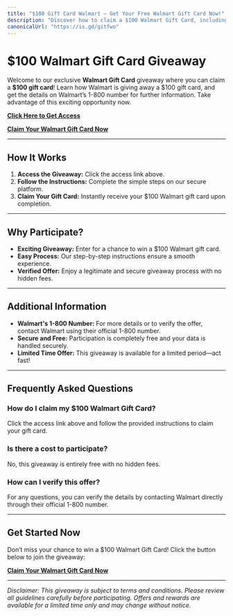 ```yaml
---
title: "$100 Gift Card Walmart – Get Your Free Walmart Gift Card Now!"
description: "Discover how to claim a $100 Walmart Gift Card, including details on Walmart's 1-800 number and special giveaways. Click to get access now!"
canonicalUrl: "https://is.gd/gitfwo"
---
```


# $100 Walmart Gift Card Giveaway

Welcome to our exclusive **Walmart Gift Card** giveaway where you can claim a **$100 gift card**! Learn how Walmart is giving away a $100 gift card, and get the details on Walmart’s 1-800 number for further information. Take advantage of this exciting opportunity now.

[**Click Here to Get Access**](https://is.gd/gitfwo)

[**Claim Your Walmart Gift Card Now**](https://is.gd/gitfwo)


---

## How It Works

1. **Access the Giveaway:** Click the access link above.
2. **Follow the Instructions:** Complete the simple steps on our secure platform.
3. **Claim Your Gift Card:** Instantly receive your $100 Walmart gift card upon completion.

---

## Why Participate?

- **Exciting Giveaway:** Enter for a chance to win a $100 Walmart gift card.
- **Easy Process:** Our step-by-step instructions ensure a smooth experience.
- **Verified Offer:** Enjoy a legitimate and secure giveaway process with no hidden fees.

---

## Additional Information

- **Walmart's 1-800 Number:** For more details or to verify the offer, contact Walmart using their official 1-800 number.
- **Secure and Free:** Participation is completely free and your data is handled securely.
- **Limited Time Offer:** This giveaway is available for a limited period—act fast!

---

## Frequently Asked Questions

### How do I claim my $100 Walmart Gift Card?
Click the access link above and follow the provided instructions to claim your gift card.

### Is there a cost to participate?
No, this giveaway is entirely free with no hidden fees.

### How can I verify this offer?
For any questions, you can verify the details by contacting Walmart directly through their official 1-800 number.

---

## Get Started Now

Don’t miss your chance to win a $100 Walmart Gift Card! Click the button below to join the giveaway:

[**Claim Your Walmart Gift Card Now**](https://is.gd/gitfwo)

---

*Disclaimer: This giveaway is subject to terms and conditions. Please review all guidelines carefully before participating. Offers and rewards are available for a limited time only and may change without notice.*
